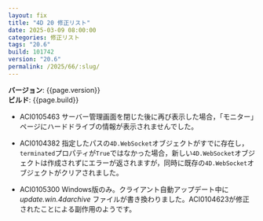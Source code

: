 ```yaml
---
layout: fix
title: "4D 20 修正リスト"
date: 2025-03-09 08:00:00
categories: 修正リスト
tags: "20.6"
build: 101742
version: "20.6"
permalink: /2025/66/:slug/
---
```


**バージョン**: {{page.version}}  
**ビルド**: {{page.build}} 

* ACI0105463 サーバー管理画面を閉じた後に再び表示した場合，「モニター」ページにハードドライブの情報が表示されませんでした。

* ACI0104382 指定したパスの`4D.WebSocket`オブジェクトがすでに存在し，`terminated`プロパティが`True`ではなかった場合，新しい`4D.WebSocket`オブジェクトは作成されずにエラーが返されますが，同時に既存の`4D.WebSocket`オブジェクトがクリアされました。

* ACI0105300 Windows版のみ。クライアント自動アップデート中に*update.win.4darchive* ファイルが書き換わりました。ACI0104623が修正されたことによる副作用のようです。
